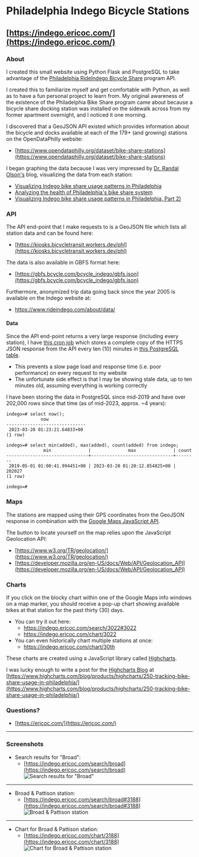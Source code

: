 # Philadelphia Indego Bicycle Stations

## [https://indego.ericoc.com/](https://indego.ericoc.com/)

### About

I created this small website using Python Flask and PostgreSQL to take advantage of the 
[Philadelphia RideIndego Bicycle Share](https://www.rideindego.com/) program API.

I created this to familiarize myself and get comfortable with Python, as well as to have a fun personal project to learn from.
My original awareness of the existence of the Philadelphia Bike Share program came about because a bicycle share docking station
was installed on the sidewalk across from my former apartment overnight, and I noticed it one morning.

I discovered that a GeoJSON API existed which provides information about the bicycle and docks available
at each of the 179+ (and growing) stations on the OpenDataPhilly website:
- [https://www.opendataphilly.org/dataset/bike-share-stations](https://www.opendataphilly.org/dataset/bike-share-stations)

I began graphing the data because I was very impressed by [Dr. Randal Olson's](https://www.randalolson.com) blog,
visualizing the data from each station:
- [Visualizing Indego bike share usage patterns in Philadelphia](https://randalolson.com/2015/07/18/visualizing-indego-bike-share-usage-patterns-in-philadelphia/)
- [Analyzing the health of Philadelphia's bike share system](https://randalolson.com/2015/08/15/analyzing-the-health-of-philadelphias-bike-share-system/)
- [Visualizing Indego bike share usage patterns in Philadelphia, Part 2)](https://randalolson.com/2015/09/05/visualizing-indego-bike-share-usage-patterns-in-philadelphia-part-2/)


### API

The API end-point that I make requests to is a GeoJSON file which lists all station data and can be found here:
- [https://kiosks.bicycletransit.workers.dev/phl](https://kiosks.bicycletransit.workers.dev/phl)

The data is also available in GBFS format here:
- [https://gbfs.bcycle.com/bcycle_indego/gbfs.json](https://gbfs.bcycle.com/bcycle_indego/gbfs.json)

Furthermore, anonymized trip data going back since the year 2005 is available on the Indego website at:
- https://www.rideindego.com/about/data/

#### Data

Since the API end-point returns a very large response (including every station), I have [this cron job](indego.cron)
which stores a complete copy of the HTTPS JSON response from the API every ten (10) minutes in [this PostgreSQL table](indego.sql).
- This prevents a slow page load and response time (i.e. poor performance) on every request to my website
- The unfortunate side effect is that I may be showing stale data, up to ten minutes old, assuming everything is working correctly

I have been storing the data in PostgreSQL since mid-2019 and have over 202,000 rows since that time (as of mid-2023, approx. ~4 years):

```
indego=# select now();
             now
------------------------------
 2023-03-20 01:23:21.64833+00
(1 row)
```
```
indego=# select min(added), max(added), count(added) from indego;
              min              |              max              | count
-------------------------------+-------------------------------+--------
 2019-05-01 01:00:41.994451+00 | 2023-03-20 01:20:12.854825+00 | 202027
(1 row)

indego=#
```

### Maps

The stations are mapped using their GPS coordinates from the GeoJSON response in combination with the [Google Maps JavaScript API](https://developers.google.com/maps/documentation/javascript/).

The button to locate yourself on the map relies upon the JavaScript Geolocation API:
- [https://www.w3.org/TR/geolocation/](https://www.w3.org/TR/geolocation/)
- [https://developer.mozilla.org/en-US/docs/Web/API/Geolocation_API](https://developer.mozilla.org/en-US/docs/Web/API/Geolocation_API)

### Charts

If you click on the blocky chart within one of the Google Maps info windows on a map marker,
you should receive a pop-up chart showing available bikes at that station for the past thirty (30) days.
  - You can try it out here:
    * https://indego.ericoc.com/search/3022#3022
    * https://indego.ericoc.com/chart/3022
  - You can even historically chart multiple stations at once:
    * https://indego.ericoc.com/chart/30th

These charts are created using a JavaScript library called [Highcharts](http://www.highcharts.com/).

I was lucky enough to write a post for the [Highcharts Blog](https://www.highcharts.com/blog/) at [https://www.highcharts.com/blog/products/highcharts/250-tracking-bike-share-usage-in-philadelphia/](https://www.highcharts.com/blog/products/highcharts/250-tracking-bike-share-usage-in-philadelphia/)

### Questions?

- [https://ericoc.com/](https://ericoc.com/)

---

### Screenshots

- Search results for "Broad":
  - [https://indego.ericoc.com/search/broad](https://indego.ericoc.com/search/broad)
![Search results for "Broad"](https://indego.ericoc.com/static/screenshots/broad_search_results.png)

---

- Broad & Pattison station:
  - [https://indego.ericoc.com/search/broad#3188](https://indego.ericoc.com/search/broad#3188)
![Broad & Pattison station](https://indego.ericoc.com/static/screenshots/broad_pattison_result.png)

---

- Chart for Broad & Pattison station:
  - [https://indego.ericoc.com/chart/3188](https://indego.ericoc.com/chart/3188)
![Chart for Broad & Pattison station](https://indego.ericoc.com/static/screenshots/broad_pattison_chart.png)
